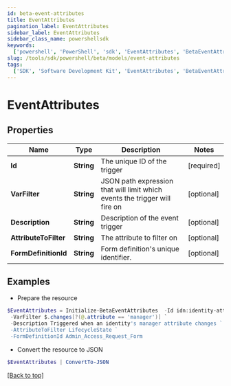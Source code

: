 ```yaml
---
id: beta-event-attributes
title: EventAttributes
pagination_label: EventAttributes
sidebar_label: EventAttributes
sidebar_class_name: powershellsdk
keywords:
  ['powershell', 'PowerShell', 'sdk', 'EventAttributes', 'BetaEventAttributes']
slug: /tools/sdk/powershell/beta/models/event-attributes
tags:
  ['SDK', 'Software Development Kit', 'EventAttributes', 'BetaEventAttributes']
---
```


# EventAttributes

## Properties

| Name | Type | Description | Notes |
| --- | --- | --- | --- |
| **Id** | **String** | The unique ID of the trigger | [required] |
| **VarFilter** | **String** | JSON path expression that will limit which events the trigger will fire on | [optional] |
| **Description** | **String** | Description of the event trigger | [optional] |
| **AttributeToFilter** | **String** | The attribute to filter on | [optional] |
| **FormDefinitionId** | **String** | Form definition's unique identifier. | [optional] |

## Examples

- Prepare the resource

```powershell
$EventAttributes = Initialize-BetaEventAttributes  -Id idn:identity-attributes-changed `
 -VarFilter $.changes[?(@.attribute == 'manager')] `
 -Description Triggered when an identity's manager attribute changes `
 -AttributeToFilter LifecycleState `
 -FormDefinitionId Admin_Access_Request_Form
```

- Convert the resource to JSON

```powershell
$EventAttributes | ConvertTo-JSON
```

[[Back to top]](#)
